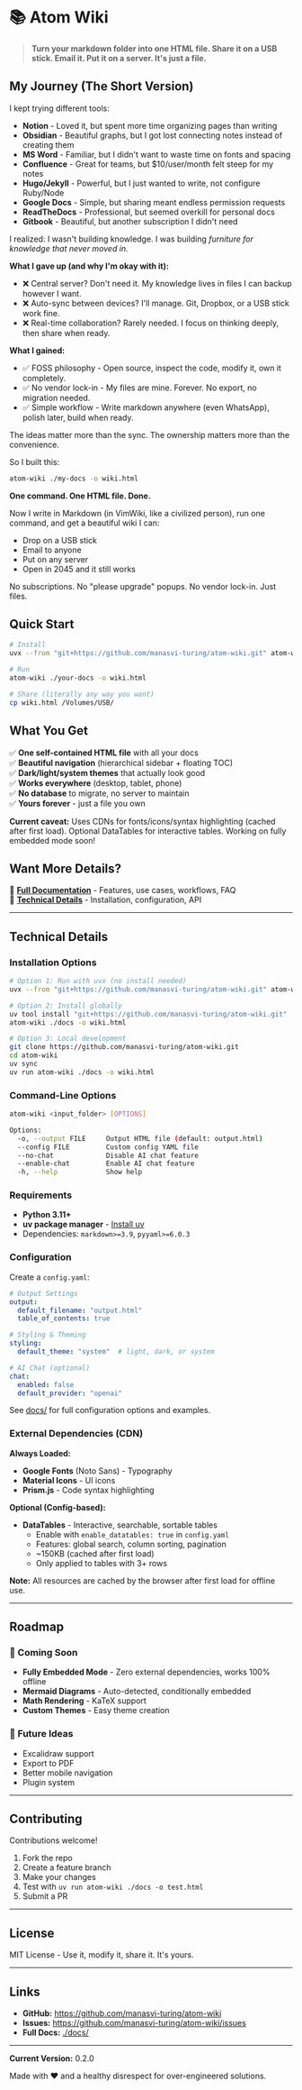 # 📚 Atom Wiki

> **Turn your markdown folder into one HTML file. Share it on a USB stick. Email it. Put it on a server. It's just a file.**

## My Journey (The Short Version)

I kept trying different tools:
- **Notion** - Loved it, but spent more time organizing pages than writing
- **Obsidian** - Beautiful graphs, but I got lost connecting notes instead of creating them
- **MS Word** - Familiar, but I didn't want to waste time on fonts and spacing
- **Confluence** - Great for teams, but $10/user/month felt steep for my notes
- **Hugo/Jekyll** - Powerful, but I just wanted to write, not configure Ruby/Node
- **Google Docs** - Simple, but sharing meant endless permission requests
- **ReadTheDocs** - Professional, but seemed overkill for personal docs
- **Gitbook** - Beautiful, but another subscription I didn't need

I realized: I wasn't building knowledge. I was building *furniture for knowledge that never moved in.*

**What I gave up (and why I'm okay with it):**
- ❌ Central server? Don't need it. My knowledge lives in files I can backup however I want.
- ❌ Auto-sync between devices? I'll manage. Git, Dropbox, or a USB stick work fine.
- ❌ Real-time collaboration? Rarely needed. I focus on thinking deeply, then share when ready.

**What I gained:**
- ✅ FOSS philosophy - Open source, inspect the code, modify it, own it completely.
- ✅ No vendor lock-in - My files are mine. Forever. No export, no migration needed.
- ✅ Simple workflow - Write markdown anywhere (even WhatsApp), polish later, build when ready.

The ideas matter more than the sync. The ownership matters more than the convenience.

So I built this:

```bash
atom-wiki ./my-docs -o wiki.html
```

**One command. One HTML file. Done.**

Now I write in Markdown (in VimWiki, like a civilized person), run one command, and get a beautiful wiki I can:
- Drop on a USB stick
- Email to anyone
- Put on any server
- Open in 2045 and it still works

No subscriptions. No "please upgrade" popups. No vendor lock-in. Just files.

## Quick Start

```bash
# Install
uvx --from "git+https://github.com/manasvi-turing/atom-wiki.git" atom-wiki

# Run
atom-wiki ./your-docs -o wiki.html

# Share (literally any way you want)
cp wiki.html /Volumes/USB/
```

## What You Get

✅ **One self-contained HTML file** with all your docs  
✅ **Beautiful navigation** (hierarchical sidebar + floating TOC)  
✅ **Dark/light/system themes** that actually look good  
✅ **Works everywhere** (desktop, tablet, phone)  
✅ **No database** to migrate, no server to maintain  
✅ **Yours forever** - just a file you own

**Current caveat:** Uses CDNs for fonts/icons/syntax highlighting (cached after first load). Optional DataTables for interactive tables. Working on fully embedded mode soon!

## Want More Details?

📖 **[Full Documentation](./docs/index.md)** - Features, use cases, workflows, FAQ  
🔧 **[Technical Details](#technical-details)** - Installation, configuration, API  

---

## Technical Details

### Installation Options

```bash
# Option 1: Run with uvx (no install needed)
uvx --from "git+https://github.com/manasvi-turing/atom-wiki.git" atom-wiki ./docs -o wiki.html

# Option 2: Install globally
uv tool install "git+https://github.com/manasvi-turing/atom-wiki.git"
atom-wiki ./docs -o wiki.html

# Option 3: Local development
git clone https://github.com/manasvi-turing/atom-wiki.git
cd atom-wiki
uv sync
uv run atom-wiki ./docs -o wiki.html
```

### Command-Line Options

```bash
atom-wiki <input_folder> [OPTIONS]

Options:
  -o, --output FILE     Output HTML file (default: output.html)
  --config FILE         Custom config YAML file
  --no-chat             Disable AI chat feature
  --enable-chat         Enable AI chat feature
  -h, --help            Show help
```

### Requirements

- **Python 3.11+**
- **uv package manager** - [Install uv](https://docs.astral.sh/uv/)
- Dependencies: `markdown>=3.9`, `pyyaml>=6.0.3`

### Configuration

Create a `config.yaml`:

```yaml
# Output Settings
output:
  default_filename: "output.html"
  table_of_contents: true

# Styling & Theming
styling:
  default_theme: "system"  # light, dark, or system

# AI Chat (optional)
chat:
  enabled: false
  default_provider: "openai"
```

See [docs/](./docs/) for full configuration options and examples.

### External Dependencies (CDN)

**Always Loaded:**
- **Google Fonts** (Noto Sans) - Typography
- **Material Icons** - UI icons
- **Prism.js** - Code syntax highlighting

**Optional (Config-based):**
- **DataTables** - Interactive, searchable, sortable tables
  - Enable with `enable_datatables: true` in `config.yaml`
  - Features: global search, column sorting, pagination
  - ~150KB (cached after first load)
  - Only applied to tables with 3+ rows

**Note:** All resources are cached by the browser after first load for offline use.

---

## Roadmap

### 🚀 Coming Soon
- **Fully Embedded Mode** - Zero external dependencies, works 100% offline
- **Mermaid Diagrams** - Auto-detected, conditionally embedded
- **Math Rendering** - KaTeX support
- **Custom Themes** - Easy theme creation

### 🔮 Future Ideas
- Excalidraw support
- Export to PDF
- Better mobile navigation
- Plugin system

---

## Contributing

Contributions welcome! 

1. Fork the repo
2. Create a feature branch
3. Make your changes
4. Test with `uv run atom-wiki ./docs -o test.html`
5. Submit a PR

---

## License

MIT License - Use it, modify it, share it. It's yours.

---

## Links

- **GitHub:** https://github.com/manasvi-turing/atom-wiki
- **Issues:** https://github.com/manasvi-turing/atom-wiki/issues
- **Full Docs:** [./docs/](./docs/)

---

**Current Version:** 0.2.0

Made with ❤️ and a healthy disrespect for over-engineered solutions.
